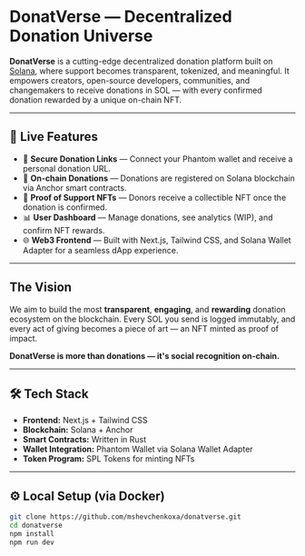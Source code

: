 #  DonatVerse — Decentralized Donation Universe

**DonatVerse** is a cutting-edge decentralized donation platform built on [Solana](https://solana.com), where support becomes transparent, tokenized, and meaningful. It empowers creators, open-source developers, communities, and changemakers to receive donations in SOL — with every confirmed donation rewarded by a unique on-chain NFT.

---

## 🚀 Live Features

- 🔐 **Secure Donation Links** — Connect your Phantom wallet and receive a personal donation URL.
- 💸 **On-chain Donations** — Donations are registered on Solana blockchain via Anchor smart contracts.
- 🧾 **Proof of Support NFTs** — Donors receive a collectible NFT once the donation is confirmed.
- 📊 **User Dashboard** — Manage donations, see analytics (WIP), and confirm NFT rewards.
- 🌐 **Web3 Frontend** — Built with Next.js, Tailwind CSS, and Solana Wallet Adapter for a seamless dApp experience.

---

##  The Vision

We aim to build the most **transparent**, **engaging**, and **rewarding** donation ecosystem on the blockchain. Every SOL you send is logged immutably, and every act of giving becomes a piece of art — an NFT minted as proof of impact.

**DonatVerse is more than donations — it's social recognition on-chain.**

---

## 🛠️ Tech Stack

- **Frontend:** Next.js + Tailwind CSS
- **Blockchain:** Solana + Anchor
- **Smart Contracts:** Written in Rust
- **Wallet Integration:** Phantom Wallet via Solana Wallet Adapter
- **Token Program:** SPL Tokens for minting NFTs

---

## ⚙️ Local Setup (via Docker)

```bash
git clone https://github.com/mshevchenkoxa/donatverse.git
cd donatverse
npm install 
npm run dev